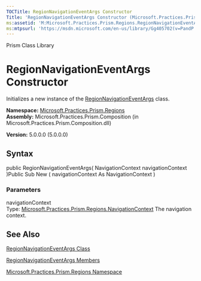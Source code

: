 ```yaml
---
TOCTitle: RegionNavigationEventArgs Constructor
Title: 'RegionNavigationEventArgs Constructor (Microsoft.Practices.Prism.Regions)'
ms:assetid: 'M:Microsoft.Practices.Prism.Regions.RegionNavigationEventArgs.\#ctor(Microsoft.Practices.Prism.Regions.NavigationContext)'
ms:mtpsurl: 'https://msdn.microsoft.com/en-us/library/Gg405702(v=PandP.50)'
---
```


Prism Class Library

RegionNavigationEventArgs Constructor
=====================================

Initializes a new instance of the [RegionNavigationEventArgs](https://msdn.microsoft.com/t:microsoft.practices.prism.regions.regionnavigationeventargs) class.

**Namespace:** [Microsoft.Practices.Prism.Regions](https://msdn.microsoft.com/n:microsoft.practices.prism.regions)
**Assembly:** Microsoft.Practices.Prism.Composition (in Microsoft.Practices.Prism.Composition.dll)

**Version:** 5.0.0.0 (5.0.0.0)

## Syntax


public RegionNavigationEventArgs( NavigationContext navigationContext )Public Sub New ( navigationContext As NavigationContext )

### Parameters

navigationContext  
Type: [Microsoft.Practices.Prism.Regions.NavigationContext](https://msdn.microsoft.com/t:microsoft.practices.prism.regions.navigationcontext)
The navigation context.

See Also
--------


[RegionNavigationEventArgs Class](https://msdn.microsoft.com/t:microsoft.practices.prism.regions.regionnavigationeventargs)

[RegionNavigationEventArgs Members](https://msdn.microsoft.com/allmembers.t:microsoft.practices.prism.regions.regionnavigationeventargs)

[Microsoft.Practices.Prism.Regions Namespace](https://msdn.microsoft.com/n:microsoft.practices.prism.regions)
